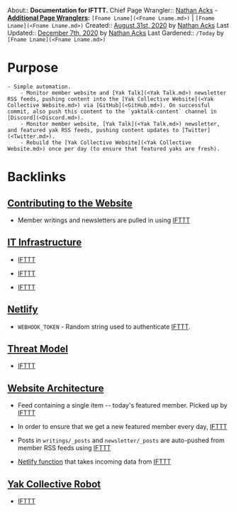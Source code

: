 About:: __Documentation for IFTTT.__
Chief Page Wrangler:: [Nathan Acks](<Nathan Acks.md>)
    - **[Additional Page Wranglers](<Additional Page Wranglers.md>):** `[Fname Lname](<Fname Lname.md>)` | `[Fname Lname](<Fname Lname.md>)`
Created:: [August 31st, 2020](<August 31st, 2020.md>) by [Nathan Acks](<Nathan Acks.md>)
Last Updated:: [December 7th, 2020](<December 7th, 2020.md>) by [Nathan Acks](<Nathan Acks.md>)
Last Gardened:: `/Today` by `[Fname Lname](<Fname Lname.md>)`
# Purpose
    - Simple automation.
        - Monitor member website and [Yak Talk](<Yak Talk.md>) newsletter RSS feeds, pushing content into the [Yak Collective Website](<Yak Collective Website.md>) via [GitHub](<GitHub.md>). On successful commit, also push this content to the `yaktalk-content` channel in [Discord](<Discord.md>).
        - Monitor member website, [Yak Talk](<Yak Talk.md>) newsletter, and featured yak RSS feeds, pushing content updates to [Twitter](<Twitter.md>).
        - Rebuild the [Yak Collective Website](<Yak Collective Website.md>) once per day (to ensure that featured yaks are fresh).

# Backlinks
## [Contributing to the Website](<Contributing to the Website.md>)
- Member writings and newsletters are pulled in using [IFTTT](<IFTTT.md>)

## [IT Infrastructure](<IT Infrastructure.md>)
- [IFTTT](<IFTTT.md>)

- [IFTTT](<IFTTT.md>)

- [IFTTT](<IFTTT.md>)

## [Netlify](<Netlify.md>)
- `WEBHOOK_TOKEN` - Random string used to authenticate [IFTTT](<IFTTT.md>).

## [Threat Model](<Threat Model.md>)
- [IFTTT](<IFTTT.md>)

## [Website Architecture](<Website Architecture.md>)
- Feed containing a single item -- today's featured member. Picked up by [IFTTT](<IFTTT.md>)

- In order to ensure that we get a new featured member every day, [IFTTT](<IFTTT.md>)

- Posts in `writings/_posts` and `newsletter/_posts` are auto-pushed from member RSS feeds using [IFTTT](<IFTTT.md>)

- [Netlify function](https://docs.netlify.com/functions/overview/) that takes incoming data from [IFTTT](<IFTTT.md>)

## [Yak Collective Robot](<Yak Collective Robot.md>)
- [IFTTT](<IFTTT.md>)

